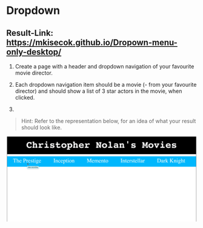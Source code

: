 # Dropdown

## Result-Link: https://mkisecok.github.io/Dropown-menu-only-desktop/

1. Create a page with a header and dropdown navigation of your favourite movie director.

1. Each dropdown navigation item should be a movie (- from your favourite director) and should show a list of 3 star actors in the movie, when clicked.

1.

> Hint: Refer to the representation below, for an idea of what your result should look like.

![demo](demo.gif)
